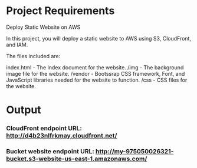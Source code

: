 # Project Requirements

Deploy Static Website on AWS

In this project, you will deploy a static website to AWS using S3, CloudFront, and IAM.

The files included are: 

index.html - The Index document for the website.
/img - The background image file for the website.
/vendor - Bootssrap CSS framework, Font, and JavaScript libraries needed for the website to function.
/css - CSS files for the website.

# Output
### CloudFront endpoint URL: http://d4b23nlfrkmay.cloudfront.net/

### Bucket website endpoint URL: http://my-975050026321-bucket.s3-website-us-east-1.amazonaws.com/


